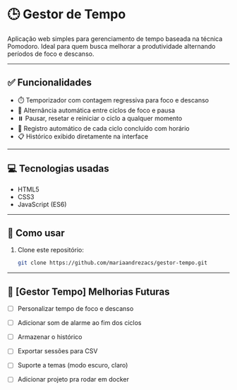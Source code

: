 # 🕒 Gestor de Tempo
Aplicação web simples para gerenciamento de tempo baseada na técnica Pomodoro. Ideal para quem busca melhorar a produtividade alternando períodos de foco e descanso.

---

## ✅ Funcionalidades

- ⏱️ Temporizador com contagem regressiva para foco e descanso
- 🔁 Alternância automática entre ciclos de foco e pausa
- ⏸️ Pausar, resetar e reiniciar o ciclo a qualquer momento
- 🧾 Registro automático de cada ciclo concluído com horário
- 📋 Histórico exibido diretamente na interface

---

## 💻 Tecnologias usadas

- HTML5
- CSS3
- JavaScript (ES6)

---

## 🚀 Como usar

1. Clone este repositório:
   ```bash
   git clone https://github.com/mariaandrezacs/gestor-tempo.git

---

## 📌 [Gestor Tempo] Melhorias Futuras
 - [ ] Personalizar tempo de foco e descanso
 - [ ] Adicionar som de alarme ao fim dos ciclos
 - [ ] Armazenar o histórico
 - [ ] Exportar sessões para CSV
 - [ ] Suporte a temas (modo escuro, claro)
 - [ ] Adicionar projeto pra rodar em docker


